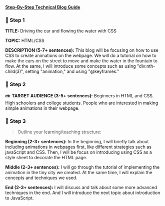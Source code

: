 **[Step-By-Step Technical Blog Guide](https://hq.bitproject.org/how-to-write-a-technical-blog/)**

### 📌 Step 1

**TITLE:**
Driving the car and flowing the water with CSS

**TOPIC:**
HTML/CSS

**DESCRIPTION (5-7+ sentences):**
This blog will be focusing on how to use CSS to create animations on the webpage.  We will do a tutorial on how to make the cars on the street to move and make the water in the fountain to flow. At the same, I will introduce some concepts such as using "div:nth-child(3)", setting "animation," and using "@keyframes."

### 📌 Step 2

👪 **TARGET AUDIENCE (3-5+ sentences):**
Beginners in HTML and CSS. High schoolers and college students. People who are interested in making simple animations in their webpage.

### 📌 Step 3

> Outline your learning/teaching structure:

**Beginning (2-3+ sentences):**
In the beginning, I will briefly talk about including animations in webpages first, like different strategies such as javaScript and CSS. Then, I will be focus on introducing using CSS as a style sheet to decorate the HTML page.

**Middle (2-3+ sentences):**
I will go through the tutorial of implementing the animation in the tiny city we created. At the same time, I will explain the concepts and techniques we used.

**End (2-3+ sentences):**
I will discuss and talk about some more advanced techniques in the end. And I will introduce the next topic about introduction to JavaScript.